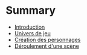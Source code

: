 # Summary

* [Introduction](README.md)
* [Univers de jeu](univers-de-jeu.md)
* [Création des personnages](creation-des-personnages.md)
* [Déroulement d'une scène](deroulement-dune-scene.md)

